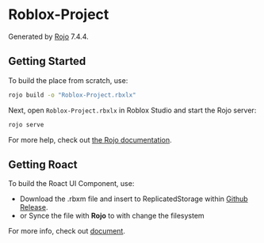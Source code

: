 # Roblox-Project
Generated by [Rojo](https://github.com/rojo-rbx/rojo) 7.4.4.

## Getting Started
To build the place from scratch, use:

```bash
rojo build -o "Roblox-Project.rbxlx"
```

Next, open `Roblox-Project.rbxlx` in Roblox Studio and start the Rojo server:

```bash
rojo serve
```

For more help, check out [the Rojo documentation](https://rojo.space/docs).

## Getting Roact
To build the Roact UI Component, use:

- Download the .rbxm file and insert to ReplicatedStorage within [Github Release](https://github.com/Roblox/Roact/releases).
- or Synce the file with **Rojo** to with change the filesystem

For more info, check out [document](https://roblox.github.io/roact/guide/installation/).
